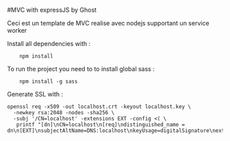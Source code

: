 #MVC with expressJS by Ghost

Ceci est un template de MVC realise avec nodejs supportant un service worker

Install all dependencies with : 
```shell
    npm install
```
To run the project you need to to install global sass : 
```shell
    npm install -g sass
```

Generate SSL with : 
```shell
openssl req -x509 -out localhost.crt -keyout localhost.key \
  -newkey rsa:2048 -nodes -sha256 \
  -subj '/CN=localhost' -extensions EXT -config <( \
   printf "[dn]\nCN=localhost\n[req]\ndistinguished_name = dn\n[EXT]\nsubjectAltName=DNS:localhost\nkeyUsage=digitalSignature\nextendedKeyUsage=serverAuth")
```
